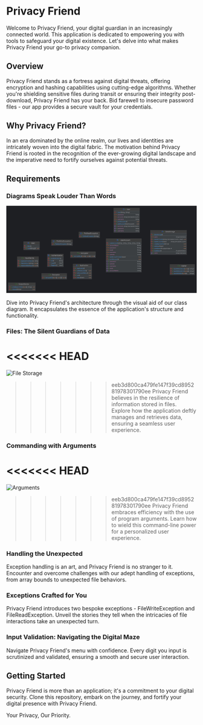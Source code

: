 # Privacy Friend

Welcome to Privacy Friend, your digital guardian in an increasingly connected world. This application is dedicated to empowering you with tools to safeguard your digital existence. Let's delve into what makes Privacy Friend your go-to privacy companion.

## Overview

Privacy Friend stands as a fortress against digital threats, offering encryption and hashing capabilities using cutting-edge algorithms. Whether you're shielding sensitive files during transit or ensuring their integrity post-download, Privacy Friend has your back. Bid farewell to insecure password files - our app provides a secure vault for your credentials.

## Why Privacy Friend?

In an era dominated by the online realm, our lives and identities are intricately woven into the digital fabric. The motivation behind Privacy Friend is rooted in the recognition of the ever-growing digital landscape and the imperative need to fortify ourselves against potential threats.

## Requirements

### Diagrams Speak Louder Than Words

![Class Diagram](class_diagram.jpg)

Dive into Privacy Friend's architecture through the visual aid of our class diagram. It encapsulates the essence of the application's structure and functionality.

### Files: The Silent Guardians of Data

<<<<<<< HEAD
=======
![File Storage](p3_users_ss.png)

>>>>>>> eeb3d800ca479fe147f39cd895281978301790ee
Privacy Friend believes in the resilience of information stored in files. Explore how the application deftly manages and retrieves data, ensuring a seamless user experience.

### Commanding with Arguments

<<<<<<< HEAD
=======
![Arguments](argumets_p3.png)

>>>>>>> eeb3d800ca479fe147f39cd895281978301790ee
Privacy Friend embraces efficiency with the use of program arguments. Learn how to wield this command-line power for a personalized user experience.

### Handling the Unexpected

Exception handling is an art, and Privacy Friend is no stranger to it. Encounter and overcome challenges with our adept handling of exceptions, from array bounds to unexpected file behaviors.

### Exceptions Crafted for You

Privacy Friend introduces two bespoke exceptions - FileWriteException and FileReadException. Unveil the stories they tell when the intricacies of file interactions take an unexpected turn.

### Input Validation: Navigating the Digital Maze

Navigate Privacy Friend's menu with confidence. Every digit you input is scrutinized and validated, ensuring a smooth and secure user interaction.

## Getting Started

Privacy Friend is more than an application; it's a commitment to your digital security. Clone this repository, embark on the journey, and fortify your digital presence with Privacy Friend.

Your Privacy, Our Priority.